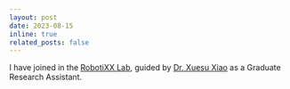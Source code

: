 ```yaml
---
layout: post
date: 2023-08-15 
inline: true
related_posts: false
---
```


I have joined in the <a href='https://cs.gmu.edu/~xiao/RobotiXX/lab.html'>RobotiXX Lab</a>, guided by <a href='https://cs.gmu.edu/~xiao/index.html'>Dr. Xuesu Xiao</a> as a Graduate Research Assistant.
